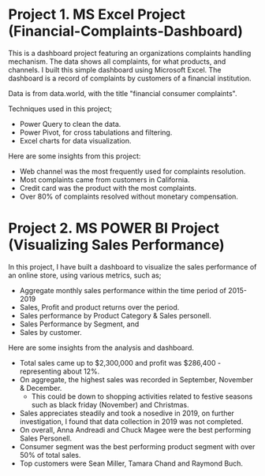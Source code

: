 # Project 1. MS Excel Project (Financial-Complaints-Dashboard)
This is a dashboard project featuring an organizations complaints handling mechanism. The data shows all complaints, for what products, and channels. I built this simple dashboard using Microsoft Excel. The dashboard is a record of complaints by customers of a financial institution.

Data is from data.world, with the title "financial consumer complaints".

Techniques used in this project;

- Power Query to clean the data.
- Power Pivot, for cross tabulations and filtering.
- Excel charts for data visualization.

Here are some insights from this project:

- Web channel was the most frequently used for complaints resolution.
- Most complaints came from customers in California.
- Credit card was the product with the most complaints.
- Over 80% of complaints resolved without monetary compensation.


# Project 2. MS POWER BI Project (Visualizing Sales Performance)
In this project, I have built a dashboard to visualize the sales performance of an online store, using various metrics, such as;
- Aggregate monthly sales performance within the time period of 2015-2019
- Sales, Profit and product returns over the period.
- Sales performance by Product Category & Sales personell.
- Sales Performance by Segment, and
- Sales by customer.

Here are some insights from the analysis and dashboard.
- Total sales came up to $2,300,000 and profit was $286,400 - representing about 12%.
- On aggregate, the highest sales was recorded in September, November & December.
  - This could be down to shopping activities related to festive seasons such as black friday (November) and Christmas.
- Sales appreciates steadily and took a nosedive in 2019, on further investigation, I found that data collection in 2019 was not completed.
- On overall, Anna Andreadi and Chuck Magee were the best performing Sales Personell.
- Consumer segment was the best performing product segment with over 50% of total sales.
- Top customers were Sean Miller, Tamara Chand and Raymond Buch.


 
